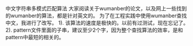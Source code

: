 中文字符串多模式匹配算法
大家阅读关于wumanber的论文，以及网上一些找到的wumanber的算法，都是针对英文的。
为了在工程实践中使用wumanber查找中文，我进行了改写。
1). 该算法的速度是极快的。以前有过测试，现在忘记了。
2). pattern文件里面的子串，建议至少2个字，因为整个查找算法的效率，是和pattern中最短的相关的。